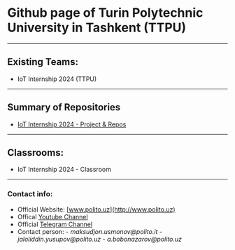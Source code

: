 # Github page of Turin Polytechnic University in Tashkent (TTPU)

---------------------------------------------------------------------------------------
## Existing Teams:

- IoT Internship 2024 (TTPU)

---------------------------------------------------------------------------------------
## Summary of Repositories

- [IoT Internship 2024 - Project & Repos]()

---------------------------------------------------------------------------------------
## Classrooms:

- IoT Internship 2024 - Classroom

---------------------------------------------------------------------------------------
### Contact info:
- Official Website: [www.polito.uz](http://www.polito.uz)
- Offical [Youtube Channel](https://www.youtube.com/@TurinPolytechnicUniversity)
- Official [Telegram Channel](https://t.me/polito_uz)
- Contact person:
              - _maksudjon.usmonov@polito.it_
              - _jaloliddin.yusupov@polito.uz_
              - _a.bobonazarov@polito.uz_
